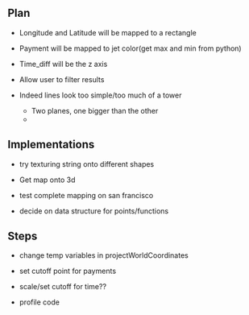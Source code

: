 ## Plan
* Longitude and Latitude will be mapped to a rectangle
* Payment will be mapped to jet color(get max and min from python)
* Time_diff will be the z axis 

* Allow user to filter results

* Indeed lines look too simple/too much of a tower
    * Two planes, one bigger than the other
    * 

## Implementations
* try texturing string onto different shapes

* Get map onto 3d 
* test complete mapping on san francisco
* decide on data structure for points/functions


## Steps
* change temp variables in projectWorldCoordinates
* set cutoff point for payments
* scale/set cutoff for time??

* profile code

